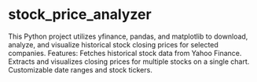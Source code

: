# stock_price_analyzer
This Python project utilizes yfinance, pandas, and matplotlib to download, analyze, and visualize historical stock closing prices for selected companies.  Features:  Fetches historical stock data from Yahoo Finance.  Extracts and visualizes closing prices for multiple stocks on a single chart.  Customizable date ranges and stock tickers.  
